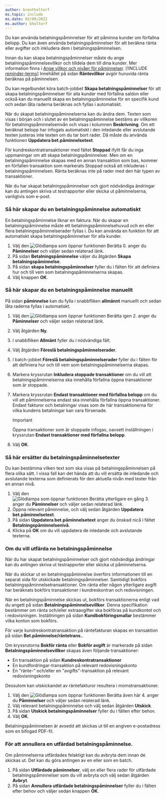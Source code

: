 ```yaml
---
author: brentholtorf
ms.topic: include
ms.date: 02/09/2022
ms.author: bholtorf
---
```

Du kan använda betalningspåminnelser för att påminna kunder om förfallna belopp. Du kan även använda betalningspåminnelser för att beräkna ränta eller avgifter och inkludera dem i betalningspåminnelsen.

Innan du kan skapa betalningspåminnelser måste du ange betalningspåminnelsevillkor och tilldela dem till dina kunder. Mer information finns i [Ange villkor och nivåer för påminnelser](../finance-setup-reminders.md). [!INCLUDE [reminder-terms](reminder-terms.md)] Innehållet på sidan **Räntevillkor** avgör huruvida ränta beräknas på påminnelsen.  

Du kan regelbundet köra batch-jobbet **Skapa betalningspåminnelser** för att skapa betalningspåminnelser för alla kunder med förfallna saldon eller också kan du manuellt skapa en betalningspåminnelse för en specifik kund och sedan låta raderna beräknas och fyllas i automatiskt.  

När du skapat betalningspåminnelserna kan du ändra dem. Texten som visas i början och i slutet av en betalningspåminnelse bestäms av villkoren för betalningspåminnelsenivån och visas i kolumnen **Beskrivning**. Om ett beräknat belopp har infogats automatiskt i den inledande eller avslutande texten justeras inte texten om du tar bort rader. Då måste du använda funktionen **Uppdatera bet.påminnelsetext**.  

För kundreskontratransaktioner med fältet **Stoppad** ifyllt får du inga uppmaningar om att skapa betalningspåminnelser. Men om en betalningspåminnelse skapas med en annan transaktion som bas, kommer en förfallen transaktion som markerats Stoppad också att inkluderas i betalningspåminnelsen. Ränta beräknas inte på rader med den här typen av transaktioner.

När du har skapat betalningspåminnelser och gjort nödvändiga ändringar kan du antingen skriva ut testrapporter eller skicka ut påminnelserna, vanligtvis som e-post.

### Så här skapar du en betalningspåminnelse automatiskt

En betalningspåminnelse liknar en faktura. När du skapar en betalningspåminnelse måste ett betalningspåminnelsehuvud och en eller flera betalningspåminnelserader fyllas i. Du kan använda en funktion för att automatiskt skapa betalningspåminnelser för alla kunder.

1. Välj den ![Glödlampa som öppnar funktionen Berätta 0.](../media/ui-search/search_small.png "Berätta för mig vad du vill göra") anger du **Påminnelser** och väljer sedan relaterad länk.
2. På sidan **Betalningspåminnelse** väljer du åtgärden **Skapa betalningspåminnelse**.
3. På sidan **skapa betalningspåminnelser** fyller du i fälten för att definiera hur och till vem som betalningspåminnelserna skapas.
4. Välj knappen **OK**.

### Så här skapar du en betalningspåminnelse manuellt

På sidan **påminnelse** kan du fylla i snabbfliken **allmännt** manuellt och sedan låta raderna fyllas i automatiskt.

1. Välj den ![Glödlampa som öppnar funktionen Berätta igen 2.](../media/ui-search/search_small.png "Berätta för mig vad du vill göra") anger du **Påminnelser** och väljer sedan relaterad länk.
2. Välj åtgärden **Ny**.
3. I snabbfliken **Allmänt** fyller du i nödvändiga fält.
4. Välj åtgärden **Föreslå betalningspåminnelserader**.
5. I batch-jobbet **Föreslå betalningspåminnelserader** fyller du i fälten för att definiera hur och till vem som betalningspåminnelserna skapas.
6. Markera kryssrutan **Inkludera stoppade transaktioner** om du vill att betalningspåminnelserna ska innehålla förfallna öppna transaktioner som är stoppade.
7. Markera kryssrutan **Endast transaktioner med förfallna belopp** om du vill att påminnelserna endast ska innehålla förfallna öppna transaktioner. Endast fakturor och betalningar visas som de här transaktionerna för vilka kundens betalningar kan vara försenade.

    > [!Important]
    > Öppna transaktioner som är stoppade infogas, oavsett inställningen i kryssrutan **Endast transaktioner med förfallna belopp**.

8. Välj **OK**.

### Så här ersätter du betalningspåminnelsetexter

Du kan bestämma vilken text som ska visas på betalningspåminnelsen på flera olika sätt. I vissa fall kan det hända att du vill ersätta de inledande och avslutande texterna som definierats för den aktuella nivån med texter från en annan nivå.

1. Välj den ![Glödlampa som öppnar funktionen Berätta ytterligare en gång 3.](../media/ui-search/search_small.png "Berätta för mig vad du vill göra") anger du **Påminnelser** och väljer sedan relaterad länk.
2. Öppna relevant påminnelse, och välj sedan åtgärden **Uppdatera bet.påminnelsetext**.
3. På sidan **Uppdatera bet.påminnelsetext** anger du önskad nicå i fältet **Betalningspåminnelsenivå**.
4. Klicka på **OK** om du vill uppdatera de inledande och avslutande texterna.

### Om du vill utfärda ne betalningspåminnelse

När du har skapat betalningspåminnelser och gjort nödvändiga ändringar kan du antingen skriva ut testrapporter eller skicka ut påminnelserna.

När du skickar ut en betalningspåminnelse överförs informationen till en separat sida för utskickade betalningspåminnelser. Samtidigt bokförs betalningspåminnelsetransaktioner. Om ränta eller någon ytterligare avgift har beräknats bokförs transaktioner i kundreskontran och redovisningen.

När en betalningspåminnelse skickas ut, bokförs transaktionerna enligt vad du angett på sidan **Betalningspåminnelsevillkor**. Denna specifikation bestämmer om ränta och/eller extraavgifter ska bokföras på kundkontot och i redovisningen. Inställningen på sidan **Kundbokföringsmallar** bestämmer vilka konton som bokförs.

För varje kundreskontratransaktion på räntefakturan skapas en transaktion på sidan **Bet.påminnelse/räntetrans.**.

Om kryssrutorna **Bokför ränta** eller **Bokför avgift** är markerade på sidan **Betalningspåminnelsevillkor** skapas även följande transaktioner:

- En transaktion på sidan **Kundreskontratransaktioner**
- En kundfordringar-transaktion på relevant redovisningskonto
- En "ränte-" och/eller en "avgifts"-transaktion på relevant redovisningskonto

Dessutom kan utskickandet av räntefakturor resultera i momstransaktioner.

1. Välj den ![Glödlampa som öppnar funktionen Berätta även här 4.](../media/ui-search/search_small.png "Berätta vad du vill göra") anger du **Påminnelser** och väljer sedan relaterad länk.
2. Välj relevant betalningspåminnelse och välj sedan åtgärden **Utskick**.
3. På sidan **Utskick betalningspåminnelser** fyller du i fälten efter behov.
4. Välj **OK**.

Betalningspåminnelsen är avsedd att skickas ut till en angiven e-postadress som en bifogad PDF-fil.

### För att annullera en utfärdad betalningspåminnelse.

Om påminnelserna utfärdades felaktigt kan du avbryta dem innan de skickas ut. Det kan du göra antingen av en eller som en batch.

1. På sidan **Utfärdade påminnelser**, välj en eller flera rader för utfärdade betalningspåminnelser som du vill avbryta och välj sedan åtgärden **Avbryt**.
2. På sidan **Annullera utfärdade betalningspåminnelser** fyller du i fälten efter behov och väljer sedan knappen **OK**.


